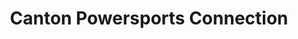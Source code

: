---
title: "Canton Powersports Connection"
url: /canton/canton-powersports-connection/
shop: motorcycle
---